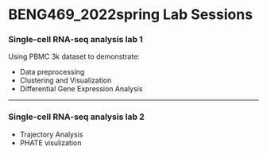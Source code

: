 # BENG469_2022spring Lab Sessions


### Single-cell RNA-seq analysis lab 1

Using PBMC 3k dataset to demonstrate:

* Data preprocessing
* Clustering and Visualization
* Differential Gene Expression Analysis

---

### Single-cell RNA-seq analysis lab 2

* Trajectory Analysis
*  PHATE visulization 


